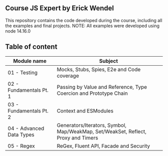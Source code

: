 ## Course JS Expert by Erick Wendel

This repository contains the code developed during the course, including all the examples and final projects.
NOTE: All examples were developed using node 14.16.0

## Table of content

| Module name              | Subject                                                                           |
| ------------------------ | --------------------------------------------------------------------------------- |
| 01 - Testing             | Mocks, Stubs, Spies, E2e and Code coverage                                        |
| 02 - Fundamentals Pt. 1  | Passing by Value and Reference, Type Coercion and Prototype Chain                 |
| 03 - Fundamentals Pt. 2  | Context and ESModules                                                             |
| 04 - Advanced Data Types | Generators/Iterators, Symbol, Map/WeakMap, Set/WeakSet, Reflect, Proxy and Timers |
| 05 - Regex               | ReGex, Fluent API, Facade and Security                                            |